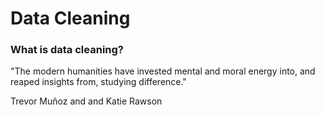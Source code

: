 # Data Cleaning 

### What is data cleaning?

"The modern humanities have invested mental and moral energy into, and reaped insights from, studying difference." 

Trevor Muñoz and and Katie Rawson
